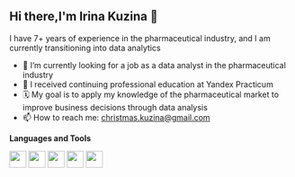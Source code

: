 ## Hi there,I'm Irina Kuzina 👋

I have 7+ years of experience in the pharmaceutical industry, and I am currently transitioning into data analytics

- 🔭 I’m currently looking for a job as a data analyst in the pharmaceutical industry
- 🌱 I received сontinuing professional education at Yandex Practicum
- 🗓️ My goal is to apply my knowledge of the pharmaceutical market to improve business decisions through data analysis
- 📫 How to reach me: christmas.kuzina@gmail.com

**Languages and Tools**

<img src="https://github.com/user-attachments/assets/ce958257-8e52-43c0-aa90-c195d6bd6c73" width="30" height="30">
<img src="https://github.com/user-attachments/assets/f48814a9-e3b1-43eb-a7ff-91574b0b254c" width="30" height="30">
<img src="https://github.com/user-attachments/assets/1cf39d7b-1b1e-413d-bb25-f3ac57515021" width="30" height="30">
<img src="https://github.com/user-attachments/assets/6893970e-58b3-4118-a9a6-24a06593982c" width="30" height="30">
<img src="https://github.com/user-attachments/assets/88a72fc5-48e2-4a25-a095-231870bdafd3" width="30" height="30">








